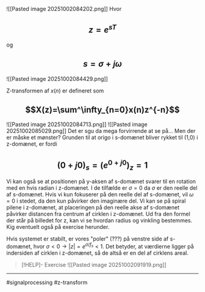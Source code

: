 ![[Pasted image 20251002084202.png]]
Hvor 
## $$z = e^{sT}$$ 
og 
## $$s = \sigma + j\omega$$
![[Pasted image 20251002084429.png]]

Z-transformen af $x(n)$ er defineret som
## $$X(z)=\sum^\infty_{n=0}x(n)z^{-n}$$
![[Pasted image 20251002084713.png]]
![[Pasted image 20251002085029.png]]
Det er sgu da mega forvirrende at se på... Men der er måske et mønster?
Grunden til at origo i s-domænet bliver rykket til (1,0) i z-domænet, er fordi 
## $$(0+j0)_s = (e^{0+j0})_z=1$$
Vi kan også se at positionen på y-aksen af s-domænet svarer til en rotation med en hvis radian i z-domænet. I de tilfælde er $\sigma=0$ da $\sigma$ er den reelle del af s-domænet.
Hvis vi kun fokuserer på den reelle del af s-domænet, vil $\omega = 0$ i stedet, da den kun påvirker den imaginære del.
Vi kan se på spiral pilene i z-domænet, at placeringen på den reelle akse af s-domænet påvirker distancen fra centrum af cirklen i z-domænet.
Ud fra den formel der står på billedet for z, kan vi se hvordan radius og vinkling bestemmes. Kig eventuelt også på exercise herunder.

Hvis systemet er stabilt, er vores "poler" (???) på venstre side af s-domænet, hvor $\sigma<0 \rightarrow |z|=e^{\sigma/f_s} < 1$. Det betyder, at værdierne ligger på indersiden af cirklen i z-domænet, så de altså er en del af cirklens areal. 

> [!HELP]- Exercise
![[Pasted image 20251002091919.png]]



---
#signalprocessing #z-transform
